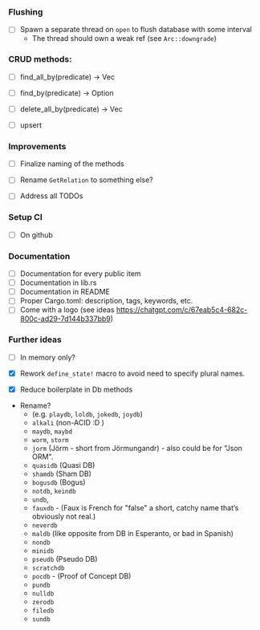 ### Flushing
- [ ] Spawn a separate thread on `open` to flush database with some interval
  -  The thread should own a weak ref (see `Arc::downgrade`)


### CRUD methods:
- [ ] find_all_by(predicate) -> Vec<M>
- [ ] find_by(predicate) -> Option<M>
- [ ] delete_all_by(predicate) -> Vec<M>
- [ ] upsert


### Improvements
- [ ] Finalize naming of the methods
- [ ] Rename `GetRelation` to something else?
- [ ] Address all TODOs


### Setup CI
- [ ] On github


### Documentation
- [ ] Documentation for every public item
- [ ] Documentation in lib.rs
- [ ] Documentation in README
- [ ] Proper Cargo.toml: description, tags, keywords, etc.
- [ ] Come with a logo (see ideas https://chatgpt.com/c/67eab5c4-682c-800c-ad29-7d144b337bb9)

### Further ideas

- [ ] In memory only?
- [x] Rework `define_state!` macro to avoid need to specify plural names.
- [x] Reduce boilerplate in Db methods


- Rename?
    - (e.g. `playdb`, `loldb`, `jokedb`, `joydb`)
    - `alkali` (non-ACID :D )
    - `maydb`, `maybd`
    - `worm`, `storm`
    - `jorm` (Jörm - short from Jörmungandr) - also could be for "Json ORM".
    - `quasidb` (Quasi DB)
    - `shamdb` (Sham DB)
    - `bogusdb` (Bogus)
    - `notdb`, `keindb`
    - `undb`,
    - `fauxdb` - (Faux is French for "false" a short, catchy name that’s obviously not real.)
    - `neverdb`
    - `maldb` (like opposite from DB in Esperanto, or bad in Spanish)
    - `nondb`
    - `minidb`
    - `pseudb` (Pseudo DB)
    - `scratchdb`
    - `pocdb` - (Proof of Concept DB)
    - `pundb`
    - `nulldb`
    - `zerodb`
    - `filedb`
    - `sundb`
